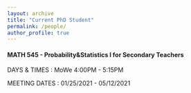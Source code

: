 ```yaml
---
layout: archive
title: "Current PhD Student"
permalink: /people/
author_profile: true
---
```



#### MATH 545 - Probability&Statistics I for Secondary Teachers

DAYS & TIMES : MoWe 4:00PM - 5:15PM

MEETING DATES : 01/25/2021 - 05/12/2021
